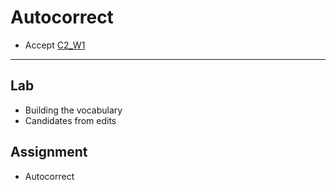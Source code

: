 # Autocorrect

- Accept [C2_W1](https://classroom.github.com/a/4ogNijc0)

---

## Lab

- Building the vocabulary
- Candidates from edits


## Assignment

- Autocorrect